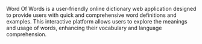 Word Of Words is a user-friendly online dictionary web application designed to provide users with quick and comprehensive word definitions and examples. This interactive platform allows users to explore the meanings and usage of words, enhancing their vocabulary and language comprehension.